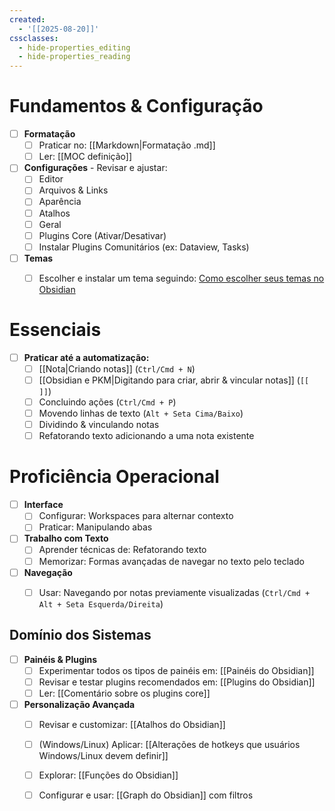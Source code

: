 ```yaml
---
created:
  - '[[2025-08-20]]'
cssclasses:
  - hide-properties_editing
  - hide-properties_reading
---
```

# Fundamentos & Configuração

- [ ] **Formatação**
	- [ ] Praticar no: [[Markdown|Formatação .md]]
	- [ ] Ler: [[MOC definição]]
- [ ] **Configurações** - Revisar e ajustar:
	- [ ] Editor
	- [ ] Arquivos & Links
	- [ ] Aparência
	- [ ] Atalhos
	- [ ] Geral
	- [ ] Plugins Core (Ativar/Desativar)
	- [ ] Instalar Plugins Comunitários (ex: Dataview, Tasks)
- [ ] **Temas**
	- [ ] Escolher e instalar um tema seguindo: [Como escolher seus temas no Obsidian](https://www.reddit.com/r/ObsidianMD/comments/110ns46/in_your_opinion_which_is_the_best_theme/)


# Essenciais

- [ ] **Praticar até a automatização:**
	- [ ] [[Nota|Criando notas]] (`Ctrl/Cmd + N`)
	- [ ] [[Obsidian e PKM|Digitando para criar, abrir & vincular notas]] (`[[ ]]`)
	- [ ] Concluindo ações (`Ctrl/Cmd + P`)
	- [ ] Movendo linhas de texto (`Alt + Seta Cima/Baixo`)
	- [ ] Dividindo & vinculando notas
	- [ ] Refatorando texto adicionando a uma nota existente

# Proficiência Operacional

- [ ] **Interface**
	- [ ] Configurar: Workspaces para alternar contexto
	- [ ] Praticar: Manipulando abas 
- [ ] **Trabalho com Texto**
	- [ ] Aprender técnicas de: Refatorando texto
	- [ ] Memorizar: Formas avançadas de navegar no texto pelo teclado
- [ ] **Navegação**
	- [ ] Usar: Navegando por notas previamente visualizadas (`Ctrl/Cmd + Alt + Seta Esquerda/Direita`)


## Domínio dos Sistemas

- [ ] **Painéis & Plugins**
	- [ ] Experimentar todos os tipos de painéis em: [[Painéis do Obsidian]]
	- [ ] Revisar e testar plugins recomendados em: [[Plugins do Obsidian]]
	- [ ] Ler: [[Comentário sobre os plugins core]]
- [ ] **Personalização Avançada**
	- [ ] Revisar e customizar: [[Atalhos do Obsidian]]
	- [ ] (Windows/Linux) Aplicar: [[Alterações de hotkeys que usuários Windows/Linux devem definir]]
	- [ ] Explorar: [[Funções do Obsidian]]
	- [ ] Configurar e usar: [[Graph do Obsidian]] com filtros




